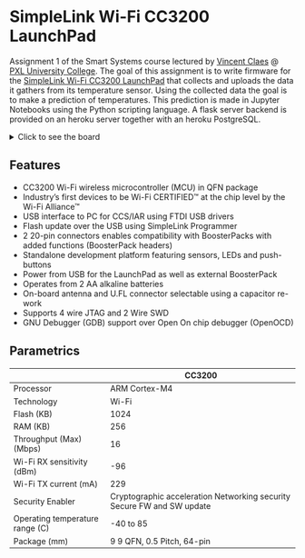 # SimpleLink Wi-Fi CC3200 LaunchPad

Assignment 1 of the Smart Systems course lectured by [Vincent Claes](https://www.linkedin.com/in/vincentclaes/) @ [PXL University College](https://www.pxl.be).
The goal of this assignment is to write firmware for the [SimpleLink Wi-Fi CC3200 LaunchPad](http://www.ti.com/tool/CC3200-LAUNCHXL) that collects
and uploads the data it gathers from its temperature sensor. 
Using the collected data the goal is to make a prediction of temperatures. 
This prediction is made in Jupyter Notebooks using the Python scripting language.
A flask server backend is provided on an heroku server together with an heroku PostgreSQL.

<details>
<summary>Click to see the board</summary>

<p align="center"><img src="../misc/cc3200.png"></p>

</details>

## Features

* CC3200 Wi-Fi wireless microcontroller (MCU) in QFN package
* Industry’s first devices to be Wi-Fi CERTIFIED™ at the chip level by the Wi-Fi Alliance™
* USB interface to PC for CCS/IAR using FTDI USB drivers
* Flash update over the USB using SimpleLink Programmer
* 2 20-pin connectors enables compatibility with BoosterPacks with added functions (BoosterPack headers)
* Standalone development platform featuring sensors, LEDs and push-buttons
* Power from USB for the LaunchPad as well as external BoosterPack
* Operates from 2 AA alkaline batteries
* On-board antenna and U.FL connector selectable using a capacitor re-work 
* Supports 4 wire JTAG and 2 Wire SWD
* GNU Debugger (GDB) support over Open On chip debugger (OpenOCD)

## Parametrics

|                                 | CC3200                                                                 |
|---------------------------------|------------------------------------------------------------------------|
| Processor                       | ARM Cortex-M4                                                          |
| Technology                      | Wi-Fi                                                                  |
| Flash (KB)                      | 1024                                                                       |
| RAM (KB)                        | 256                                                                    |
| Throughput (Max) (Mbps)         | 16                                                                     |
| Wi-Fi RX sensitivity (dBm)      | -96                                                                    |
| Wi-Fi TX current (mA)           | 229                                                                    |
| Security Enabler                | Cryptographic acceleration Networking security Secure FW and SW update |
| Operating temperature range (C) | -40 to 85                                                              |
| Package (mm)                    | 9 9 QFN, 0.5 Pitch, 64-pin                                             |



